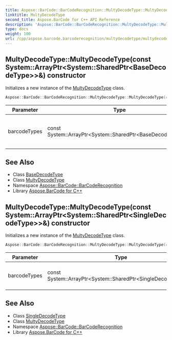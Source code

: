 ```yaml
---
title: Aspose::BarCode::BarCodeRecognition::MultyDecodeType::MultyDecodeType constructor
linktitle: MultyDecodeType
second_title: Aspose.BarCode for C++ API Reference
description: 'Aspose::BarCode::BarCodeRecognition::MultyDecodeType::MultyDecodeType constructor. Initializes a new instance of the MultyDecodeType class in C++.'
type: docs
weight: 100
url: /cpp/aspose.barcode.barcoderecognition/multydecodetype/multydecodetype/
---
```

## MultyDecodeType::MultyDecodeType(const System::ArrayPtr\<System::SharedPtr\<BaseDecodeType\>\>\&) constructor


Initializes a new instance of the [MultyDecodeType](../) class.

```cpp
Aspose::BarCode::BarCodeRecognition::MultyDecodeType::MultyDecodeType(const System::ArrayPtr<System::SharedPtr<BaseDecodeType>> &barcodeTypes)
```


| Parameter | Type | Description |
| --- | --- | --- |
| barcodeTypes | const System::ArrayPtr\<System::SharedPtr\<BaseDecodeType\>\>\& | Array of multy and single decode types |

## See Also

* Class [BaseDecodeType](../../basedecodetype/)
* Class [MultyDecodeType](../)
* Namespace [Aspose::BarCode::BarCodeRecognition](../../)
* Library [Aspose.BarCode for C++](../../../)
## MultyDecodeType::MultyDecodeType(const System::ArrayPtr\<System::SharedPtr\<SingleDecodeType\>\>\&) constructor


Initializes a new instance of the [MultyDecodeType](../) class.

```cpp
Aspose::BarCode::BarCodeRecognition::MultyDecodeType::MultyDecodeType(const System::ArrayPtr<System::SharedPtr<SingleDecodeType>> &barcodeTypes)
```


| Parameter | Type | Description |
| --- | --- | --- |
| barcodeTypes | const System::ArrayPtr\<System::SharedPtr\<SingleDecodeType\>\>\& | Array of single decode types |

## See Also

* Class [SingleDecodeType](../../singledecodetype/)
* Class [MultyDecodeType](../)
* Namespace [Aspose::BarCode::BarCodeRecognition](../../)
* Library [Aspose.BarCode for C++](../../../)
